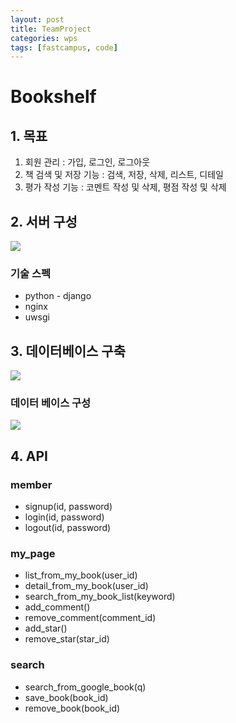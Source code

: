 ```yaml
---
layout: post
title: TeamProject
categories: wps
tags: [fastcampus, code]
---
```



# Bookshelf

## 1. 목표

1. 회원 관리 : 가입, 로그인, 로그아웃
2. 책 검색 및 저장 기능 : 검색, 저장, 삭제, 리스트, 디테일
3. 평가 작성 기능 : 코멘트 작성 및 삭제, 평점 작성 및 삭제



## 2. 서버 구성

![](https://pinstinct.github.io/image/wps-team-server.png)

### 기술 스펙

- python - django
- nginx
- uwsgi



## 3. 데이터베이스 구축

![](https://pinstinct.github.io/image/wps-team-flow.png)



### 데이터 베이스 구성

![](https://pinstinct.github.io/image/wps-team-db.jpg)



## 4. API

### member

- signup(id, password)
- login(id, password)
- logout(id, password)

### my_page

- list_from_my_book(user_id)
- detail_from_my_book(user_id)
- search_from_my_book_list(keyword)
- add_comment()
- remove_comment(comment_id)
- add_star()
- remove_star(star_id)

### search

- search_from_google_book(q)
- save_book(book_id)
- remove_book(book_id)